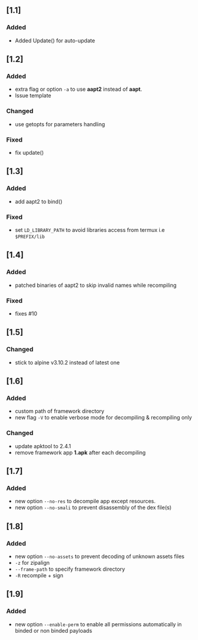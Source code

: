 ## [1.1]
### Added
- Added Update() for auto-update

## [1.2]
### Added
- extra flag or option `-a` to use __aapt2__ instead of __aapt__.
- Issue template
### Changed
- use getopts for parameters handling
### Fixed
- fix update()

## [1.3]
### Added
- add aapt2 to bind()
### Fixed
- set `LD_LIBRARY_PATH` to avoid libraries access from termux i.e `$PREFIX/lib`

## [1.4]
### Added
- patched binaries of aapt2 to skip invalid names while recompiling
### Fixed
- fixes #10

## [1.5]
### Changed
- stick to alpine v3.10.2 instead of latest one

## [1.6]
### Added
- custom path of framework directory
- new flag `-V` to enable verbose mode for decompiling & recompiling only
### Changed
- update apktool to 2.4.1 
- remove framework app __1.apk__ after each decompiling

## [1.7]
### Added
- new option `--no-res` to decompile app except resources.
- new option `--no-smali` to prevent disassembly of the dex file(s)

## [1.8]
### Added
- new option `--no-assets` to prevent decoding of unknown assets files
- `-z` for zipalign
- `--frame-path` to specify framework directory
- `-R` recompile + sign

## [1.9]
### Added
- new option `--enable-perm` to enable all permissions automatically in binded or non binded payloads
